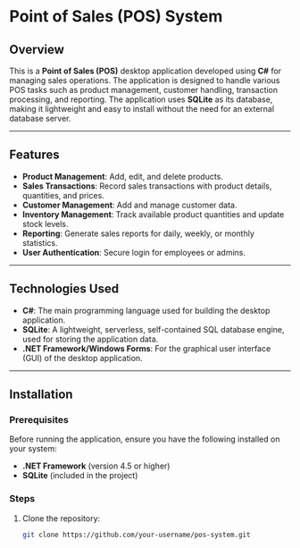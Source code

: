 # Point of Sales (POS) System

## Overview

This is a **Point of Sales (POS)** desktop application developed using **C#** for managing sales operations. The application is designed to handle various POS tasks such as product management, customer handling, transaction processing, and reporting. The application uses **SQLite** as its database, making it lightweight and easy to install without the need for an external database server.

---

## Features

- **Product Management**: Add, edit, and delete products.
- **Sales Transactions**: Record sales transactions with product details, quantities, and prices.
- **Customer Management**: Add and manage customer data.
- **Inventory Management**: Track available product quantities and update stock levels.
- **Reporting**: Generate sales reports for daily, weekly, or monthly statistics.
- **User Authentication**: Secure login for employees or admins.

---

## Technologies Used

- **C#**: The main programming language used for building the desktop application.
- **SQLite**: A lightweight, serverless, self-contained SQL database engine, used for storing the application data.
- **.NET Framework/Windows Forms**: For the graphical user interface (GUI) of the desktop application.

---

## Installation

### Prerequisites

Before running the application, ensure you have the following installed on your system:

- **.NET Framework** (version 4.5 or higher)
- **SQLite** (included in the project)

### Steps

1. Clone the repository:
   ```bash
   git clone https://github.com/your-username/pos-system.git
